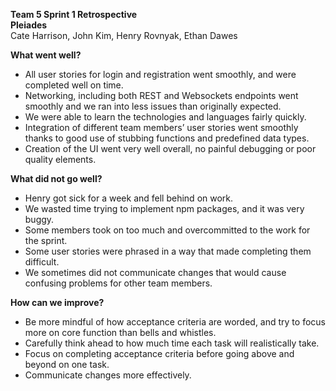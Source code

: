 **Team 5 Sprint 1 Retrospective**  
**Pleiades**  
Cate Harrison, John Kim, Henry Rovnyak, Ethan Dawes

**What went well?**

- All user stories for login and registration went smoothly, and were completed well on time.  
- Networking, including both REST and Websockets endpoints went smoothly and we ran into less issues than originally expected.  
- We were able to learn the technologies and languages fairly quickly.  
- Integration of different team members’ user stories went smoothly thanks to good use of stubbing functions and predefined data types.  
- Creation of the UI went very well overall, no painful debugging or poor quality elements.

**What did not go well?**

- Henry got sick for a week and fell behind on work.  
- We wasted time trying to implement npm packages, and it was very buggy.  
- Some members took on too much and overcommitted to the work for the sprint.  
- Some user stories were phrased in a way that made completing them difficult.  
- We sometimes did not communicate changes that would cause confusing problems for other team members.

**How can we improve?**

- Be more mindful of how acceptance criteria are worded, and try to focus more on core function than bells and whistles.  
- Carefully think ahead to how much time each task will realistically take.  
- Focus on completing acceptance criteria before going above and beyond on one task.  
- Communicate changes more effectively.
